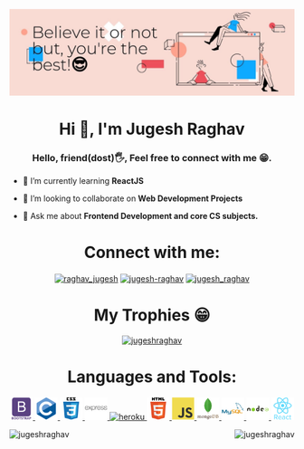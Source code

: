 ![banner](banner.jpg)
<h1 align="center">Hi 👋, I'm Jugesh Raghav</h1>

<h3 align="center">Hello, friend(dost)🖐, Feel free to connect with me 😁.</h3>


- 🌱 I’m currently learning **ReactJS**

- 👯 I’m looking to collaborate on **Web Development Projects**

- 💬 Ask me about **Frontend Development and core CS subjects.**

<h1 align="center">Connect with me:</h1>
<p align="center">
<a href="https://twitter.com/raghav_jugesh" target="blank"><img align="center" src="https://raw.githubusercontent.com/rahuldkjain/github-profile-readme-generator/master/src/images/icons/Social/twitter.svg" alt="raghav_jugesh" height="30" width="40" /></a>
<a href="https://linkedin.com/in/jugesh-raghav" target="blank"><img align="center" src="https://raw.githubusercontent.com/rahuldkjain/github-profile-readme-generator/master/src/images/icons/Social/linked-in-alt.svg" alt="jugesh-raghav" height="30" width="40" /></a>
<a href="https://instagram.com/jugesh_raghav" target="blank"><img align="center" src="https://raw.githubusercontent.com/rahuldkjain/github-profile-readme-generator/master/src/images/icons/Social/instagram.svg" alt="jugesh_raghav" height="30" width="40" /></a>
</p>


<h1 align="center">My Trophies 😁</h1>
<p align="center"> <a href="https://github.com/ryo-ma/github-profile-trophy"><img src="https://github-profile-trophy.vercel.app/?username=jugeshraghav" alt="jugeshraghav" /></a> </p>



<h1 align="center">Languages and Tools:</h1>
<p align="center"> <a href="https://getbootstrap.com" target="_blank"> <img src="https://raw.githubusercontent.com/devicons/devicon/master/icons/bootstrap/bootstrap-plain-wordmark.svg" alt="bootstrap" width="40" height="40"/> </a> <a href="https://www.cprogramming.com/" target="_blank"> <img src="https://raw.githubusercontent.com/devicons/devicon/master/icons/c/c-original.svg" alt="c" width="40" height="40"/> </a> <a href="https://www.w3schools.com/css/" target="_blank"> <img src="https://raw.githubusercontent.com/devicons/devicon/master/icons/css3/css3-original-wordmark.svg" alt="css3" width="40" height="40"/> </a> <a href="https://expressjs.com" target="_blank"> <img src="https://raw.githubusercontent.com/devicons/devicon/master/icons/express/express-original-wordmark.svg" alt="express" width="40" height="40"/> </a> <a href="https://heroku.com" target="_blank"> <img src="https://www.vectorlogo.zone/logos/heroku/heroku-icon.svg" alt="heroku" width="40" height="40"/> </a> <a href="https://www.w3.org/html/" target="_blank"> <img src="https://raw.githubusercontent.com/devicons/devicon/master/icons/html5/html5-original-wordmark.svg" alt="html5" width="40" height="40"/> </a> <a href="https://developer.mozilla.org/en-US/docs/Web/JavaScript" target="_blank"> <img src="https://raw.githubusercontent.com/devicons/devicon/master/icons/javascript/javascript-original.svg" alt="javascript" width="40" height="40"/> </a> <a href="https://www.mongodb.com/" target="_blank"> <img src="https://raw.githubusercontent.com/devicons/devicon/master/icons/mongodb/mongodb-original-wordmark.svg" alt="mongodb" width="40" height="40"/> </a> <a href="https://www.mysql.com/" target="_blank"> <img src="https://raw.githubusercontent.com/devicons/devicon/master/icons/mysql/mysql-original-wordmark.svg" alt="mysql" width="40" height="40"/> </a> <a href="https://nodejs.org" target="_blank"> <img src="https://raw.githubusercontent.com/devicons/devicon/master/icons/nodejs/nodejs-original-wordmark.svg" alt="nodejs" width="40" height="40"/> </a> <a href="https://reactjs.org/" target="_blank"> <img src="https://raw.githubusercontent.com/devicons/devicon/master/icons/react/react-original-wordmark.svg" alt="react" width="40" height="40"/> </a> 
</p>

<div>
<p><img align="left" src="https://github-readme-stats.vercel.app/api/top-langs?username=jugeshraghav&show_icons=true&locale=en&layout=compact" alt="jugeshraghav" /></p>
<p>&nbsp;<img align="right" src="https://github-readme-stats.vercel.app/api?username=jugeshraghav&show_icons=true&locale=en" alt="jugeshraghav" /></p>
</div>

<center>
<p><imgsrc="https://github-readme-streak-stats.herokuapp.com/?user=jugeshraghav&" alt="jugeshraghav" /></p>
</center>
